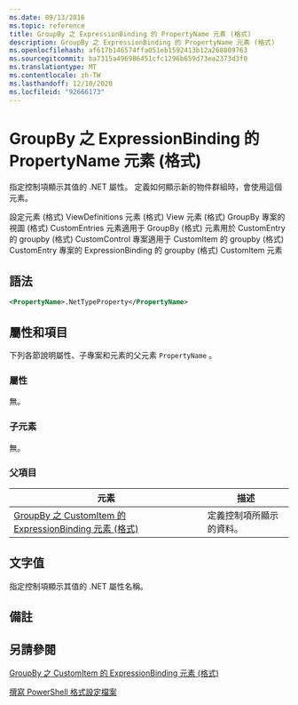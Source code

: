```yaml
---
ms.date: 09/13/2016
ms.topic: reference
title: GroupBy 之 ExpressionBinding 的 PropertyName 元素 (格式)
description: GroupBy 之 ExpressionBinding 的 PropertyName 元素 (格式)
ms.openlocfilehash: af617b146574ffa051eb1592413b12a268009763
ms.sourcegitcommit: ba7315a496986451cfc1296b659d73ea2373d3f0
ms.translationtype: MT
ms.contentlocale: zh-TW
ms.lasthandoff: 12/10/2020
ms.locfileid: "92666173"
---
```

# <a name="propertyname-element-for-expressionbinding-for-groupby-format"></a>GroupBy 之 ExpressionBinding 的 PropertyName 元素 (格式)

指定控制項顯示其值的 .NET 屬性。 定義如何顯示新的物件群組時，會使用這個元素。

設定元素 (格式) ViewDefinitions 元素 (格式) View 元素 (格式) GroupBy 專案的視圖 (格式) CustomEntries 元素適用于 GroupBy (格式) 元素用於 CustomEntry 的 groupby (格式) CustomControl 專案適用于 CustomItem 的 groupby (格式) CustomEntry 專案的 ExpressionBinding 的 groupby (格式) CustomItem 元素

## <a name="syntax"></a>語法

```xml
<PropertyName>.NetTypeProperty</PropertyName>
```

## <a name="attributes-and-elements"></a>屬性和項目

下列各節說明屬性、子專案和元素的父元素 `PropertyName` 。

### <a name="attributes"></a>屬性

無。

### <a name="child-elements"></a>子元素

無。

### <a name="parent-elements"></a>父項目

|元素|描述|
|-------------|-----------------|
|[GroupBy 之 CustomItem 的 ExpressionBinding 元素 (格式)](./expressionbinding-element-for-customitem-for-groupby-format.md)|定義控制項所顯示的資料。|

## <a name="text-value"></a>文字值

指定控制項顯示其值的 .NET 屬性名稱。

## <a name="remarks"></a>備註

## <a name="see-also"></a>另請參閱

[GroupBy 之 CustomItem 的 ExpressionBinding 元素 (格式)](./expressionbinding-element-for-customitem-for-groupby-format.md)

[撰寫 PowerShell 格式設定檔案](./writing-a-powershell-formatting-file.md)

